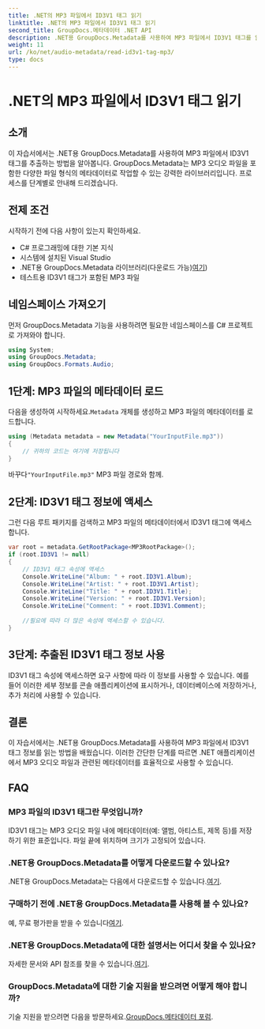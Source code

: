 ```yaml
---
title: .NET의 MP3 파일에서 ID3V1 태그 읽기
linktitle: .NET의 MP3 파일에서 ID3V1 태그 읽기
second_title: GroupDocs.메타데이터 .NET API
description: .NET용 GroupDocs.Metadata를 사용하여 MP3 파일에서 ID3V1 태그를 읽는 방법을 알아보세요. 코드 예제가 포함된 단계별 튜토리얼입니다.
weight: 11
url: /ko/net/audio-metadata/read-id3v1-tag-mp3/
type: docs
---
```

# .NET의 MP3 파일에서 ID3V1 태그 읽기

## 소개
이 자습서에서는 .NET용 GroupDocs.Metadata를 사용하여 MP3 파일에서 ID3V1 태그를 추출하는 방법을 알아봅니다. GroupDocs.Metadata는 MP3 오디오 파일을 포함한 다양한 파일 형식의 메타데이터로 작업할 수 있는 강력한 라이브러리입니다. 프로세스를 단계별로 안내해 드리겠습니다.
## 전제 조건
시작하기 전에 다음 사항이 있는지 확인하세요.
- C# 프로그래밍에 대한 기본 지식
- 시스템에 설치된 Visual Studio
-  .NET용 GroupDocs.Metadata 라이브러리(다운로드 가능)[여기](https://releases.groupdocs.com/metadata/net/))
- 테스트용 ID3V1 태그가 포함된 MP3 파일

## 네임스페이스 가져오기
먼저 GroupDocs.Metadata 기능을 사용하려면 필요한 네임스페이스를 C# 프로젝트로 가져와야 합니다.
```csharp
using System;
using GroupDocs.Metadata;
using GroupDocs.Formats.Audio;
```
## 1단계: MP3 파일의 메타데이터 로드
 다음을 생성하여 시작하세요.`Metadata` 개체를 생성하고 MP3 파일의 메타데이터를 로드합니다.
```csharp
using (Metadata metadata = new Metadata("YourInputFile.mp3"))
{
    // 귀하의 코드는 여기에 저장됩니다
}
```
 바꾸다`"YourInputFile.mp3"` MP3 파일 경로와 함께.
## 2단계: ID3V1 태그 정보에 액세스
그런 다음 루트 패키지를 검색하고 MP3 파일의 메타데이터에서 ID3V1 태그에 액세스합니다.
```csharp
var root = metadata.GetRootPackage<MP3RootPackage>();
if (root.ID3V1 != null)
{
    // ID3V1 태그 속성에 액세스
    Console.WriteLine("Album: " + root.ID3V1.Album);
    Console.WriteLine("Artist: " + root.ID3V1.Artist);
    Console.WriteLine("Title: " + root.ID3V1.Title);
    Console.WriteLine("Version: " + root.ID3V1.Version);
    Console.WriteLine("Comment: " + root.ID3V1.Comment);
    
    //필요에 따라 더 많은 속성에 액세스할 수 있습니다.
}
```
## 3단계: 추출된 ID3V1 태그 정보 사용
ID3V1 태그 속성에 액세스하면 요구 사항에 따라 이 정보를 사용할 수 있습니다. 예를 들어 이러한 세부 정보를 콘솔 애플리케이션에 표시하거나, 데이터베이스에 저장하거나, 추가 처리에 사용할 수 있습니다.

## 결론
이 자습서에서는 .NET용 GroupDocs.Metadata를 사용하여 MP3 파일에서 ID3V1 태그 정보를 읽는 방법을 배웠습니다. 이러한 간단한 단계를 따르면 .NET 애플리케이션에서 MP3 오디오 파일과 관련된 메타데이터를 효율적으로 사용할 수 있습니다.

## FAQ
### MP3 파일의 ID3V1 태그란 무엇입니까?
ID3V1 태그는 MP3 오디오 파일 내에 메타데이터(예: 앨범, 아티스트, 제목 등)를 저장하기 위한 표준입니다. 파일 끝에 위치하며 크기가 고정되어 있습니다.
### .NET용 GroupDocs.Metadata를 어떻게 다운로드할 수 있나요?
 .NET용 GroupDocs.Metadata는 다음에서 다운로드할 수 있습니다.[여기](https://releases.groupdocs.com/metadata/net/).
### 구매하기 전에 .NET용 GroupDocs.Metadata를 사용해 볼 수 있나요?
 예, 무료 평가판을 받을 수 있습니다[여기](https://releases.groupdocs.com/).
### .NET용 GroupDocs.Metadata에 대한 설명서는 어디서 찾을 수 있나요?
 자세한 문서와 API 참조를 찾을 수 있습니다.[여기](https://tutorials.groupdocs.com/metadata/net/).
### GroupDocs.Metadata에 대한 기술 지원을 받으려면 어떻게 해야 합니까?
 기술 지원을 받으려면 다음을 방문하세요.[GroupDocs.메타데이터 포럼](https://forum.groupdocs.com/c/metadata/14).